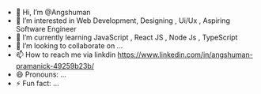 - 👋 Hi, I’m @Angshuman 
- 👀 I’m interested in Web Development, Designing , Ui/Ux , Aspiring Software Engineer
- 🌱 I’m currently learning JavaScript , React JS , Node Js , TypeScript
- 💞️ I’m looking to collaborate on ...
- 📫 How to reach me via linkdin https://www.linkedin.com/in/angshuman-pramanick-49259b23b/
- 😄 Pronouns: ...
- ⚡ Fun fact: ...

<!---
Angshu727/Angshu727 is a ✨ special ✨ repository because its `README.md` (this file) appears on your GitHub profile.
You can click the Preview link to take a look at your changes.
--->

